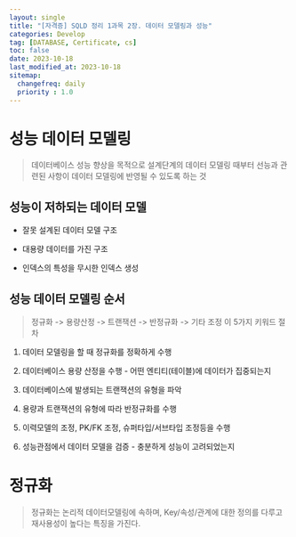 ```yaml
---
layout: single
title: "[자격증] SQLD 정리 1과목 2장. 데이터 모델링과 성능"
categories: Develop
tag: [DATABASE, Certificate, cs]
toc: false
date: 2023-10-18
last_modified_at: 2023-10-18
sitemap:
  changefreq: daily
  priority : 1.0
---
```


# 성능 데이터 모델링

> 데이터베이스 성능 향상을 목적으로 설계단계의 데이터 모델링 때부터 선능과 관련된 사항이 데이터 모델링에 반영될 수 있도록 하는 것

## 성능이 저하되는 데이터 모델

- 잘못 설계된 데이터 모델 구조

- 대용량 데이터를 가진 구조

- 인덱스의 특성을 무시한 인덱스 생성

## 성능 데이터 모델링 순서

>  정규화 -> 용량산정 -> 트랜잭션 -> 반정규화 -> 기타 조정 이 5가지 키워드 절차

1) 데이터 모델링을 할 때 정규화를 정확하게 수행

2) 데이터베이스 용량 산정을 수행 - 어떤 엔티티(테이블)에 데이터가 집중되는지

3) 데이터베이스에 발생되는 트랜잭션의 유형을 파악

4) 용량과 트랜잭션의 유형에 따라 반정규화를 수행

5) 이력모델의 조정, PK/FK 조정, 슈퍼타입/서브타입 조정등을 수행

6) 성능관점에서 데이터 모델을 검증 - 충분하게 성능이 고려되었는지

# 정규화

> 정규화는 논리적 데이터모델링에 속하며, Key/속성/관계에 대한 정의를 다루고 재사용성이 높다는 특징을 가진다.